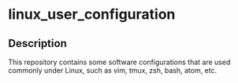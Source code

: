 # linux_user_configuration

## Description
This repository contains some software configurations that are used commonly under Linux, such as vim, tmux, zsh, bash, atom, etc.

